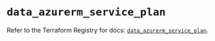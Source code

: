 # `data_azurerm_service_plan`

Refer to the Terraform Registry for docs: [`data_azurerm_service_plan`](https://registry.terraform.io/providers/hashicorp/azurerm/4.40.0/docs/data-sources/service_plan).
